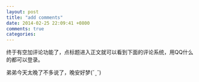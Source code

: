```yaml
---
layout: post
title: "add comments"
date: 2014-02-25 22:09:41 +0800
comments: true
categories: 
---
```


终于有空加评论功能了，点标题进入正文就可以看到下面的评论系统，用QQ什么的都可以登录。

弟弟今天太晚了不多说了，晚安好梦(ˇˍˇ)
